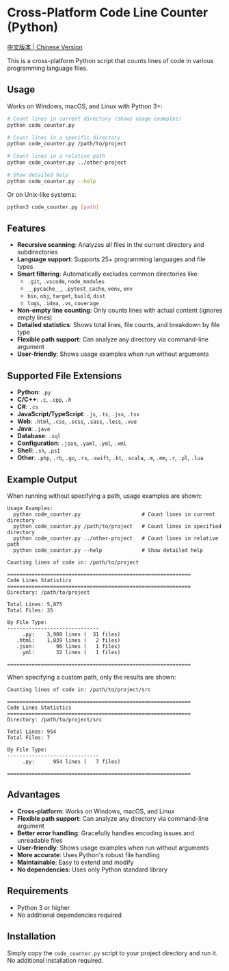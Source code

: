 # Cross-Platform Code Line Counter (Python)

[中文版本 | Chinese Version](README_CN.md)

This is a cross-platform Python script that counts lines of code in various programming language files.

## Usage

Works on Windows, macOS, and Linux with Python 3+:

```bash
# Count lines in current directory (shows usage examples)
python code_counter.py

# Count lines in a specific directory
python code_counter.py /path/to/project

# Count lines in a relative path
python code_counter.py ../other-project

# Show detailed help
python code_counter.py --help
```

Or on Unix-like systems:
```bash
python3 code_counter.py [path]
```

## Features

- **Recursive scanning**: Analyzes all files in the current directory and subdirectories
- **Language support**: Supports 25+ programming languages and file types
- **Smart filtering**: Automatically excludes common directories like:
  - `.git`, `.vscode`, `node_modules`
  - `__pycache__`, `.pytest_cache`, `venv`, `env`
  - `bin`, `obj`, `target`, `build`, `dist`
  - `logs`, `.idea`, `.vs`, `coverage`
- **Non-empty line counting**: Only counts lines with actual content (ignores empty lines)
- **Detailed statistics**: Shows total lines, file counts, and breakdown by file type
- **Flexible path support**: Can analyze any directory via command-line argument
- **User-friendly**: Shows usage examples when run without arguments

## Supported File Extensions

- **Python**: `.py`
- **C/C++**: `.c`, `.cpp`, `.h`
- **C#**: `.cs`
- **JavaScript/TypeScript**: `.js`, `.ts`, `.jsx`, `.tsx`
- **Web**: `.html`, `.css`, `.scss`, `.sass`, `.less`, `.vue`
- **Java**: `.java`
- **Database**: `.sql`
- **Configuration**: `.json`, `.yaml`, `.yml`, `.xml`
- **Shell**: `.sh`, `.ps1`
- **Other**: `.php`, `.rb`, `.go`, `.rs`, `.swift`, `.kt`, `.scala`, `.m`, `.mm`, `.r`, `.pl`, `.lua`

## Example Output

When running without specifying a path, usage examples are shown:

```
Usage Examples:
  python code_counter.py                    # Count lines in current directory
  python code_counter.py /path/to/project   # Count lines in specified directory
  python code_counter.py ../other-project   # Count lines in relative path
  python code_counter.py --help             # Show detailed help

Counting lines of code in: /path/to/project

============================================================
Code Lines Statistics
============================================================
Directory: /path/to/project

Total Lines: 5,875
Total Files: 35

By File Type:
------------------------------
     .py:    3,908 lines (  31 files)
   .html:    1,839 lines (   2 files)
   .json:       96 lines (   1 files)
    .yml:       32 lines (   1 files)

============================================================
```

When specifying a custom path, only the results are shown:

```
Counting lines of code in: /path/to/project/src

============================================================
Code Lines Statistics
============================================================
Directory: /path/to/project/src

Total Lines: 954
Total Files: 7

By File Type:
------------------------------
     .py:      954 lines (   7 files)

============================================================
```

## Advantages

- **Cross-platform**: Works on Windows, macOS, and Linux
- **Flexible path support**: Can analyze any directory via command-line argument
- **Better error handling**: Gracefully handles encoding issues and unreadable files
- **User-friendly**: Shows usage examples when run without arguments
- **More accurate**: Uses Python's robust file handling
- **Maintainable**: Easy to extend and modify
- **No dependencies**: Uses only Python standard library

## Requirements

- Python 3 or higher
- No additional dependencies required

## Installation

Simply copy the `code_counter.py` script to your project directory and run it. No additional installation required.